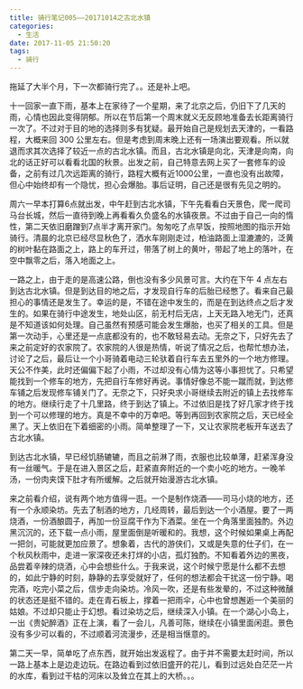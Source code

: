 ```yaml
---
title: 骑行笔记005——20171014之古北水镇
categories:
  - 生活
date: 2017-11-05 21:50:20
tags:
  - 骑行
---
```


拖延了大半个月，下一次都骑行完了。。还是补上吧。

十一回家一直下雨，基本上在家待了一个星期，来了北京之后，仍旧下了几天的雨，心情也因此变得阴郁。所以在节后第一个周末就义无反顾地准备去长距离骑行一次了。不过对于目的地的选择则多有犹疑。最开始自己是规划去天津的，一看路程，大概来回 300 公里左右。但是考虑到周末晚上还有一场演出要观看。所以就退而求其次选择了较近一点的古北水镇。而且，古北水镇是向北，天津是向南，向北的话正好可以看看北国的秋景。出发之前，自己特意去网上买了一套修车的设备，之前有过几次远距离的骑行，路程大概有近1000公里，一直也没有出故障，但心中始终却有一个隐忧，担心会爆胎。事后证明，自己还是很有先见之明的。

<!-- more -->

周六一早本打算6点就出发，中午赶到古北水镇，下午先看看白天景色，爬一爬司马台长城，然后一直待到晚上再看看久负盛名的水镇夜景。不过由于自己一向的惰性，第二天依旧磨蹭到7点半才离开家门。匆匆吃了点早饭，按照地图的指示开始骑行。清晨的北京已经尽显秋色了，洒水车刚刚走过，柏油路面上湿漉漉的，泛黄的树叶黏在路面之上，路上的车开过，带落了树上的黄叶，带起了地上的落叶，在空中飘零之后，落入地面之上。

一路之上，由于走的是高速公路，倒也没有多少风景可言。大约在下午 4 点左右到达古北水镇。但是到达目的地之后，才发现自行车的后胎已经憋了。看来自己最担心的事情还是发生了。幸运的是，不错在途中发生的，而是在到达终点之后才发生的。如果在骑行中途发生，地处山区，前无村后无店，上天无路入地无门，还真是不知道该如何处理。自己虽然有预感可能会发生爆胎，也买了相关的工具。但是第一次动手，心里还是一点底都没有的，也不敢轻易去动。无奈之下，只好先去了来之前定好的农家院了。农家院的人很是热情，听说了情况之后，也帮忙想办法，讨论了之后，最后让一个小哥骑着电动三轮驮着自行车去五里外的一个地方修理。天公不作美，此时还偏偏下起了小雨，不过却没有心情为这等小事担忧了。只希望能找到一个修车的地方，先把自行车修好再说。事情好像总不能一蹴而就，到达修车铺之后发现修车铺关门了。无奈之下，只好央求小哥继续去附近的镇上去找修车的地方。继续行走了十几里路，终于到达了镇上。不过依旧是找了好几家才终于找到一个可以修理的地方。真是不幸中的万幸吧。等到再回到农家院之后，天已经全黑了。天上依旧在下着细密的小雨。简单整理了一下，又让农家院老板开车送去了古北水镇。

到达古北水镇，早已经饥肠辘辘，而且之前淋了雨，衣服也比较单薄，赶紧浑身没有一丝暖气。于是在进入景区之后，赶紧直奔附近的一个卖小吃的地方。一晚羊汤，一份肉夹馍下肚才有所缓解。之后就开始漫游古北水镇。

来之前看介绍，说有两个地方值得一逛。一个是制作烧酒——司马小烧的地方，还有一个永顺染坊。先去了制酒的地方，几经周转，最后到达一个小酒屋。要了一两烧酒，一份酒酿圆子，再加一份豆腐干作为下酒菜。坐在一个角落里面独酌。外边黑沉沉的，还下载一点小雨，屋里面倒是听暖和的。我想，这个时候如果桌上再配一把剑，可能就更加应景了。想象着，古代的游侠们，又或是失意的仕子们，在一个秋风秋雨中，走进一家深夜还未打烊的小店，孤灯独酌。不知看着外边的黑夜，品尝着辛辣的烧酒，心中会想些什么。于我来说，这个时候宁愿是什么都不去想的，如此宁静的时刻，静静的去享受就好了，任何的想法都会干扰这一份宁静。喝完酒，吃完小菜之后，信步走向染坊。冷风一吹，还是有些发晕的，不过这种微醺的状态还是挺不错的。走在青石板上，撑着一把雨伞，心中也曾想邂逅一个美丽的姑娘。不过却只能止于幻想。看过染坊之后，继续深入小镇。在一个湖心小岛上，一出《贵妃醉酒》正在上演，看了一会儿，凡善可陈，继续在小镇里面闲逛。景色没有多少可以看的，不过顺着河流漫步，还是相当惬意的。

第二天一早，简单吃了点东西，就开始出发返程了。由于并不需要太赶时间，所以一路上基本上是边走边玩。在路边看到过依旧盛开的花儿，看到过远处白茫茫一片的水库，看到过干枯的河床以及耸立在其上的大桥。。。
